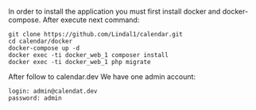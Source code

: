 In order to install the application you must first install docker and docker-compose.
After execute next command:
~~~
git clone https://github.com/Lindal1/calendar.git
cd calendar/docker
docker-compose up -d
docker exec -ti docker_web_1 composer install
docker exec -ti docker_web_1 php migrate
~~~

After follow to calendar.dev
We have one admin account: 
~~~
login: admin@calendat.dev
password: admin
~~~